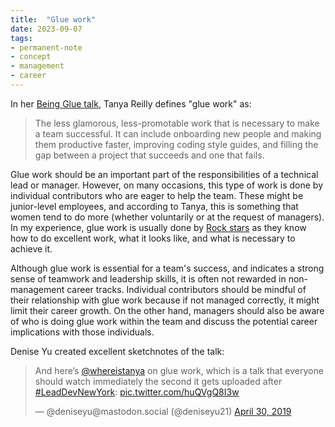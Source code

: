 ```yaml
---
title:  "Glue work"
date: 2023-09-07
tags: 
- permanent-note 
- concept
- management
- career
---
```


In her [Being Glue talk](literature-notes/Articles/Being%20Glue%20talk.md), Tanya Reilly defines "glue work" as:

> The less glamorous, less-promotable work that is necessary to make a team successful. It can include onboarding new people and making them productive faster, improving coding style guides, and filling the gap between a project that succeeds and one that fails.

Glue work should be an important part of the responsibilities of a technical lead or manager. However, on many occasions, this type of work is done by individual contributors who are eager to help the team. These might be junior-level employees, and according to Tanya, this is something that women tend to do more (whether voluntarily or at the request of managers). In my experience, glue work is usually done by [Rock stars](notes/Rock%20stars%20vs%20Superstars.md) as they know how to do excellent work, what it looks like, and what is necessary to achieve it.

Although glue work is essential for a team's success, and indicates a strong sense of teamwork and leadership skills, it is often not rewarded in non-management career tracks. Individual contributors should be mindful of their relationship with glue work because if not managed correctly, it might limit their career growth. On the other hand, managers should also be aware of who is doing glue work within the team and discuss the potential career implications with those individuals.

Denise Yu created excellent sketchnotes of the talk:

<blockquote class="twitter-tweet"><p lang="en" dir="ltr">And here’s <a href="https://twitter.com/whereistanya?ref_src=twsrc%5Etfw">@whereistanya</a> on glue work, which is a talk that everyone should watch immediately the second it gets uploaded after <a href="https://twitter.com/hashtag/LeadDevNewYork?src=hash&amp;ref_src=twsrc%5Etfw">#LeadDevNewYork</a>: <a href="https://t.co/huQVgQ8I3w">pic.twitter.com/huQVgQ8I3w</a></p>&mdash; @deniseyu@mastodon.social (@deniseyu21) <a href="https://twitter.com/deniseyu21/status/1123313394113753088?ref_src=twsrc%5Etfw">April 30, 2019</a></blockquote> <script async src="https://platform.twitter.com/widgets.js" charset="utf-8"></script>
